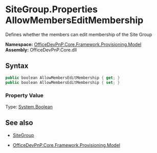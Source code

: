 # SiteGroup.Properties AllowMembersEditMembership
Defines whether the members can edit membership of the Site Group  

**Namespace:** [OfficeDevPnP.Core.Framework.Provisioning.Model](OfficeDevPnP.Core.Framework.Provisioning.Model.md)  
**Assembly:** OfficeDevPnP.Core.dll  
## Syntax
```C#
public boolean AllowMembersEditMembership { get; }
public boolean AllowMembersEditMembership { set; }
```

### Property Value
Type: [System.Boolean](System.Boolean.md) 

## See also
- [SiteGroup](SiteGroup.md) 

- [OfficeDevPnP.Core.Framework.Provisioning.Model](OfficeDevPnP.Core.Framework.Provisioning.Model.md)
